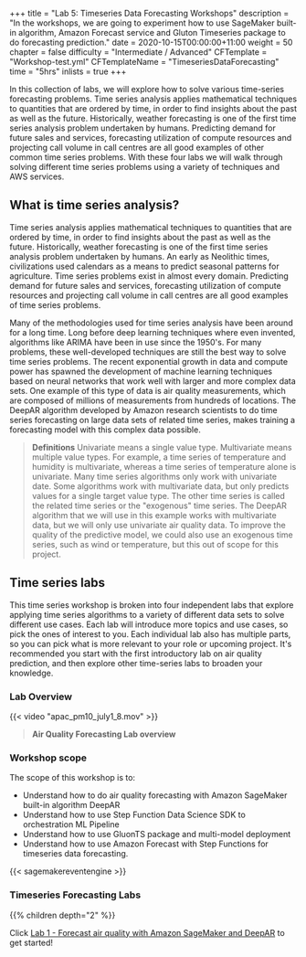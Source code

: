 +++
title = "Lab 5: Timeseries Data Forecasting Workshops"
description = "In the workshops, we are going to experiment how to use SageMaker built-in algorithm, Amazon Forecast service and Gluton Timeseries package to do forecasting prediction."
date = 2020-10-15T00:00:00+11:00
weight = 50
chapter = false
difficulty = "Intermediate / Advanced"
CFTemplate = "Workshop-test.yml"
CFTemplateName = "TimeseriesDataForecasting"
time = "5hrs"
inlists = true
+++

In this collection of labs, we will explore how to solve various time-series forecasting problems. Time series analysis applies mathematical techniques to quantities that are ordered by time, in order to find insights about the past as well as the future. Historically, weather forecasting is one of the first time series analysis problem undertaken by humans. Predicting demand for future sales and services, forecasting utilization of compute resources and projecting call volume in call centres are all good examples of other common time series problems. With these four labs we will walk through solving different time series problems using a variety of techniques and AWS services. 

## What is time series analysis?
Time series analysis applies mathematical techniques to quantities that are ordered by time, in order to find insights about the past as well as the future. Historically, weather forecasting is one of the first time series analysis problem undertaken by humans. An early as Neolithic times, civilizations used calendars as a means to predict seasonal patterns for agriculture. Time series problems exist in almost every domain. Predicting demand for future sales and services, forecasting utilization of compute resources and projecting call volume in call centres are all good examples of time series problems.

Many of the methodologies used for time series analysis have been around for a long time. Long before deep learning techniques where even invented, algorithms like ARIMA have been in use since the 1950's. For many problems, these well-developed techniques are still the best way to solve time series problems. The recent exponential growth in data and compute power has spawned the development of machine learning techniques based on neural networks that work well with larger and more complex data sets. One example of this type of data is air quality measurements, which are composed of millions of measurements from hundreds of locations. The DeepAR algorithm developed by Amazon research scientists to do time series forecasting on large data sets of related time series, makes training a forecasting model with this complex data possible.

> **Definitions** Univariate means a single value type. Multivariate means multiple value types. For example, a time series of temperature and humidity is multivariate, whereas a time series of temperature alone is univariate. Many time series algorithms only work with univariate date. Some algorithms work with multivariate data, but only predicts values for a single target value type. The other time series is called the related time series or the "exogenous" time series. The DeepAR algorithm that we will use in this example works with multivariate data, but we will only use univariate air quality data. To improve the quality of the predictive model, we could also use an exogenous time series, such as wind or temperature, but this out of scope for this project.


## Time series labs
This time series workshop is broken into four independent labs that explore applying time series algorithms to a variety of different data sets to solve different use cases.  Each lab will introduce more topics and use cases, so pick the ones of interest to you. Each individual lab also has multiple parts, so you can pick what is more relevant to your role or upcoming project.  It's recommended you start with the first introductory lab on air quality prediction, and then explore other time-series labs to broaden your knowledge.

### Lab Overview

{{< video "apac_pm10_july1_8.mov" >}}

>  **Air Quality Forecasting Lab overview** 

### Workshop scope

The scope of this workshop is to:

* Understand how to do air quality forecasting with Amazon SageMaker built-in algorithm DeepAR
* Understand how to use Step Function Data Science SDK to orchestration ML Pipeline
* Understand how to use GluonTS package and multi-model deployment
* Understand how to use Amazon Forecast with Step Functions for timeseries data forecasting.

{{< sagemakereventengine >}}

### Timeseries Forecasting Labs
{{% children depth="2" %}}

Click [Lab 1 - Forecast air quality with Amazon SageMaker and DeepAR](./lab1/) to get started!

